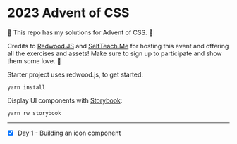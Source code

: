 # 2023 Advent of CSS

🎄 This repo has my solutions for Advent of CSS. 🎄

Credits to [Redwood.JS](https://redwoodjs.com/) and [SelfTeach.Me](https://selfteach.me/) for hosting this event and offering all the exercises and assets! Make sure to sign up to participate and show them some love. 🫶

Starter project uses redwood.js, to get started:

```
yarn install
```

Display UI components with [Storybook](https://storybook.js.org/):

```
yarn rw storybook
```

---

- [x] Day 1 - Building an icon component
